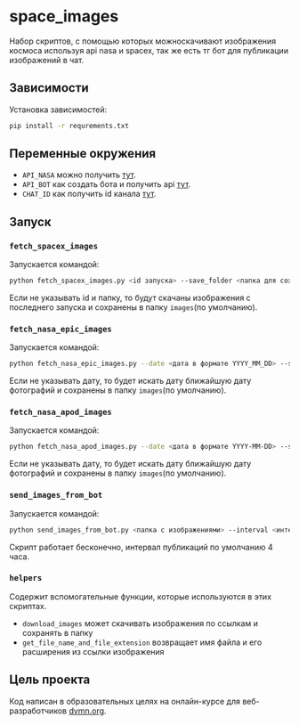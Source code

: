 # space_images
Набор скриптов, с помощью которых можноскачивают изображения космоса используя api nasa и spacex, так же есть тг бот для публикации изображений в чат.
## Зависимости
Установка зависимостей:
```bash
pip install -r requrements.txt
```
## Переменные окружения
- `API_NASA` можно получить [тут](https://api.nasa.gov/).
- `API_BOT` как создать бота и получить api [тут](https://smmplanner.com/blog/otlozhennyj-posting-v-telegram/#02).
- `CHAT_ID` как получить id канала [тут](https://docs.leadconverter.su/faq/populyarnye-voprosy/telegram/kak-uznat-id-telegram-gruppy-chata).

## Запуск

### `fetch_spacex_images` 
Запускается командой:
```bash
python fetch_spacex_images.py <id запуска> --save_folder <папка для сохранения изображений>
 ```
Если не указывать id и папку, то будут скачаны изображения с последнего запуска и сохранены в папку `images`(по умолчанию).

### `fetch_nasa_epic_images` 
Запускается командой:
```bash
python fetch_nasa_epic_images.py --date <дата в формате YYYY_MM_DD> --save_folder <папка для сохранения изображений>
```
Если не указывать дату, то будет искать дату ближайшую дату фотографий и сохранены в папку `images`(по умолчанию).

### `fetch_nasa_apod_images`
Запускается командой:
```bash
python fetch_nasa_apod_images.py --date <дата в формате YYYY-MM-DD> --save_folder <папка для сохранения фотографий>
```
Если не указывать дату, то будет искать дату ближайшую дату фотографий и сохранены в папку `images`(по умолчанию).

### `send_images_from_bot`
Запускается командой:
```bash
python send_images_from_bot.py <папка с изображениями> --interval <интервал публикаций в часах>
```
Скрипт работает бесконечно, интервал публикаций по умолчанию 4 часа.

### `helpers`

Содержит вспомогательные функции, которые используются в этих скриптах.

- `download_images` может скачивать изображения по ссылкам  и сохранять в папку
- `get_file_name_and_file_extension` возвращает имя файла и его расширения из ссылки изображения

## Цель проекта

Код написан в образовательных целях на онлайн-курсе для веб-разработчиков [dvmn.org](https://dvmn.org/).
